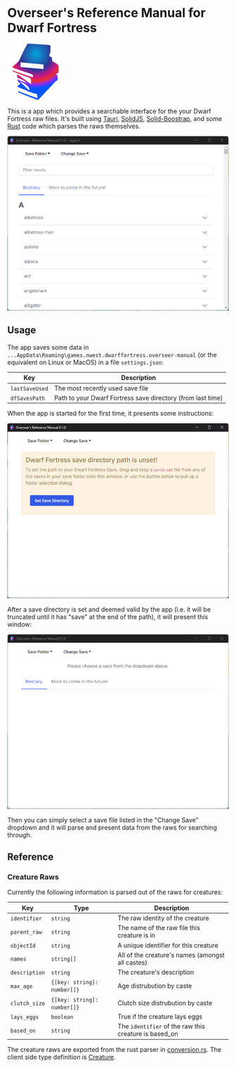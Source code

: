 # Overseer's Reference Manual for Dwarf Fortress

![app icon](src-tauri/icons/128x128.png)

This is a app which provides a searchable interface for the your Dwarf Fortress raw files. It's built using
[Tauri](https://tauri.studio), [SolidJS](https://www.solidjs.com/),
[Solid-Boostrap](https://solid-libs.github.io/solid-bootstrap), and some [Rust](https://www.rust-lang.org/) code which
parses the raws themselves.

![app-screenshot](docs/img/app_inuse.png)

## Usage

The app saves some data in `...AppData\Roaming\games.nwest.dwarffortress.overseer-manual` (or the equivalent on Linux or
MacOS) in a file `settings.json`:

| Key            | Description                                                 |
| -------------- | ----------------------------------------------------------- |
| `lastSaveUsed` | The most recently used save file                            |
| `dfSavesPath`  | Path to your Dwarf Fortress save directory (from last time) |

When the app is started for the first time, it presents some instructions:

![first-launch](docs/img/app_launched.png)

After a save directory is set and deemed valid by the app (i.e. it will be truncated until it has "save" at the end of
the path), it will present this window:

![save-set](docs/img/savedir_set.png)

Then you can simply select a save file listed in the "Change Save" dropdown and it will parse and present data from the
raws for searching through.

## Reference

### Creature Raws

Currently the following information is parsed out of the raws for creatures:

| Key           | Type                        | Description                                           |
| ------------- | --------------------------- | ----------------------------------------------------- |
| `identifier`  | `string`                    | The raw identity of the creature                      |
| `parent_raw`  | `string`                    | The name of the raw file this creature is in          |
| `objectId`    | `string`                    | A unique identifier for this creature                 |
| `names`       | `string[]`                  | All of the creature's names (amongst all castes)      |
| `description` | `string`                    | The creature's description                            |
| `max_age`     | `{[key: string]: number[]}` | Age distrubution by caste                             |
| `clutch_size` | `{[key: string]: number[]}` | Clutch size distrubution by caste                     |
| `lays_eggs`   | `boolean`                   | True if the creature lays eggs                        |
| `based_on`    | `string`                    | The `identifier` of the raw this creature is based_on |

The creature raws are exported from the rust parser in [conversion.rs](/src-tauri/src/parser/conversion.rs). The client
side type definition is [Creature](/src/classes/Creature.ts).

